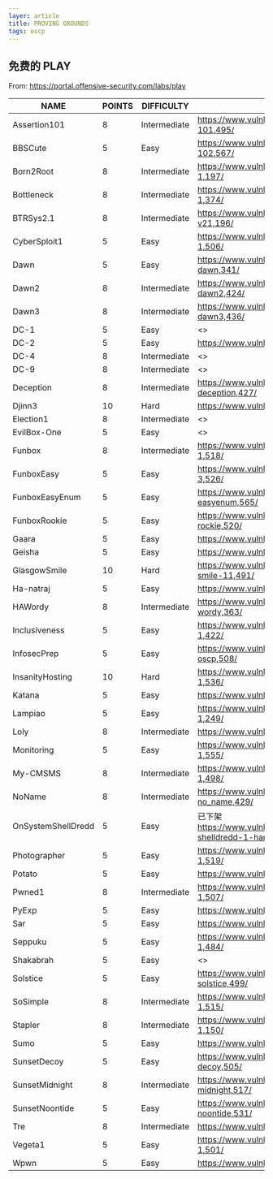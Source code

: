 ```yaml
---
layer: article
title: PROVING GROUNDS
tags: oscp
---
```


## 免费的 PLAY

From: <https://portal.offensive-security.com/labs/play>

| NAME               | POINTS | DIFFICULTY   | vulnhub                                                      | Pan                                  |
| ------------------ | ------ | ------------ | ------------------------------------------------------------ | ------------------------------------ |
| Assertion101       | 8      | Intermediate | <https://www.vulnhub.com/entry/assertion-101,495/>           | <https://pan.iihack.com/Vulnhub/495> |
| BBSCute            | 5      | Easy         | <https://www.vulnhub.com/entry/bbs-cute-102,567/>            | <https://pan.iihack.com/Vulnhub/567> |
| Born2Root          | 8      | Intermediate | <https://www.vulnhub.com/entry/born2root-1,197/>             | <https://pan.iihack.com/Vulnhub/197> |
| Bottleneck         | 8      | Intermediate | <https://www.vulnhub.com/entry/bottleneck-1,374/>            | <https://pan.iihack.com/Vulnhub/374> |
| BTRSys2.1          | 8      | Intermediate | <https://www.vulnhub.com/entry/btrsys-v21,196/>              | <https://pan.iihack.com/Vulnhub/196> |
| CyberSploit1       | 5      | Easy         | <https://www.vulnhub.com/entry/cybersploit-1,506/>           | <https://pan.iihack.com/Vulnhub/506> |
| Dawn               | 5      | Easy         | <https://www.vulnhub.com/entry/sunset-dawn,341/>             | <https://pan.iihack.com/Vulnhub/341> |
| Dawn2              | 8      | Intermediate | <https://www.vulnhub.com/entry/sunset-dawn2,424/>            | <https://pan.iihack.com/Vulnhub/424> |
| Dawn3              | 8      | Intermediate | <https://www.vulnhub.com/entry/sunset-dawn3,436/>            | <https://pan.iihack.com/Vulnhub/436> |
| DC-1               | 5      | Easy         | <>                                                           | <>                                   |
| DC-2               | 5      | Easy         | <https://www.vulnhub.com/entry/dc-2,311/>                    | <>                                   |
| DC-4               | 8      | Intermediate | <>                                                           | <>                                   |
| DC-9               | 8      | Intermediate | <>                                                           | <>                                   |
| Deception          | 8      | Intermediate | <https://www.vulnhub.com/entry/haclabs-deception,427/>       | <https://pan.iihack.com/Vulnhub/427> |
| Djinn3             | 10     | Hard         | <https://www.vulnhub.com/entry/djinn-3,492/>                 | <https://pan.iihack.com/Vulnhub/492> |
| Election1          | 8      | Intermediate | <>                                                           | <>                                   |
| EvilBox-One        | 5      | Easy         | <>                                                           | <>                                   |
| Funbox             | 8      | Intermediate | <https://www.vulnhub.com/entry/funbox-1,518/>                | <https://pan.iihack.com/Vulnhub/518> |
| FunboxEasy         | 5      | Easy         | <https://www.vulnhub.com/entry/funbox-3,526/>                | <https://pan.iihack.com/Vulnhub/526> |
| FunboxEasyEnum     | 5      | Easy         | <https://www.vulnhub.com/entry/funbox-easyenum,565/>         | <https://pan.iihack.com/Vulnhub/565> |
| FunboxRookie       | 5      | Easy         | <https://www.vulnhub.com/entry/funbox-2-rockie,520/>         | <https://pan.iihack.com/Vulnhub/520> |
| Gaara              | 5      | Easy         | <https://www.vulnhub.com/entry/gaara-1,629/>                 | <https://pan.iihack.com/Vulnhub/629> |
| Geisha             | 5      | Easy         | <https://www.vulnhub.com/entry/geisha-1,481/>                | <https://pan.iihack.com/Vulnhub/481> |
| GlasgowSmile       | 10     | Hard         | <https://www.vulnhub.com/entry/glasgow-smile-11,491/>        | <https://pan.iihack.com/Vulnhub/491> |
| Ha-natraj          | 5      | Easy         | <https://www.vulnhub.com/entry/ha-natraj,489/>               | <>                                   |
| HAWordy            | 8      | Intermediate | <https://www.vulnhub.com/entry/ha-wordy,363/>                | <>                                   |
| Inclusiveness      | 5      | Easy         | <https://www.vulnhub.com/entry/inclusiveness-1,422/>         | <>                                   |
| InfosecPrep        | 5      | Easy         | <https://www.vulnhub.com/entry/infosec-prep-oscp,508/>       | <>                                   |
| InsanityHosting    | 10     | Hard         | <https://www.vulnhub.com/entry/insanity-1,536/>              | <>                                   |
| Katana             | 5      | Easy         | <https://www.vulnhub.com/entry/katana-1,482/>                | <>                                   |
| Lampiao            | 5      | Easy         | <https://www.vulnhub.com/entry/lampiao-1,249/>               | <>                                   |
| Loly               | 8      | Intermediate | <https://www.vulnhub.com/entry/loly-1,538/>                  | <>                                   |
| Monitoring         | 5      | Easy         | <https://www.vulnhub.com/entry/monitoring-1,555/>            | <>                                   |
| My-CMSMS           | 8      | Intermediate | <https://www.vulnhub.com/entry/my-cmsms-1,498/>              | <>                                   |
| NoName             | 8      | Intermediate | <https://www.vulnhub.com/entry/haclabs-no_name,429/>         | <>                                   |
| OnSystemShellDredd | 5      | Easy         | 已下架<https://www.vulnhub.com/entry/onsystem-shelldredd-1-hannah,545/> | <>                                   |
| Photographer       | 5      | Easy         | <https://www.vulnhub.com/entry/photographer-1,519/>          | <>                                   |
| Potato             | 5      | Easy         | <https://www.vulnhub.com/entry/potato-1,529/>                | <>                                   |
| Pwned1             | 8      | Intermediate | <https://www.vulnhub.com/entry/pwnlab-1,507/>                | <>                                   |
| PyExp              | 5      | Easy         | <https://www.vulnhub.com/entry/pyexp-1,534/>                 | <>                                   |
| Sar                | 5      | Easy         | <https://www.vulnhub.com/entry/sar-1,425/>                   | <>                                   |
| Seppuku            | 5      | Easy         | <https://www.vulnhub.com/entry/seppuku-1,484/>               | <>                                   |
| Shakabrah          | 5      | Easy         | <>                                                           | <>                                   |
| Solstice           | 5      | Easy         | <https://www.vulnhub.com/entry/sunset-solstice,499/>         | <>                                   |
| SoSimple           | 8      | Intermediate | <https://www.vulnhub.com/entry/so-simple-1,515/>             | <>                                   |
| Stapler            | 8      | Intermediate | <https://www.vulnhub.com/entry/stapler-1,150/>               | <>                                   |
| Sumo               | 5      | Easy         | <https://www.vulnhub.com/entry/sumo-1,480/>                  | <>                                   |
| SunsetDecoy        | 5      | Easy         | <https://www.vulnhub.com/entry/sunset-decoy,505/>            | <>                                   |
| SunsetMidnight     | 8      | Intermediate | <https://www.vulnhub.com/entry/sunset-midnight,517/>         | <>                                   |
| SunsetNoontide     | 5      | Easy         | <https://www.vulnhub.com/entry/sunset-noontide,531/>         | <>                                   |
| Tre                | 8      | Intermediate | <https://www.vulnhub.com/entry/tre-1,483/>                   | <>                                   |
| Vegeta1            | 5      | Easy         | <https://www.vulnhub.com/entry/vegeta-1,501/>                | <>                                   |
| Wpwn               | 5      | Easy         | <https://www.vulnhub.com/entry/wpwn-1,537/>                  | <>                                   |